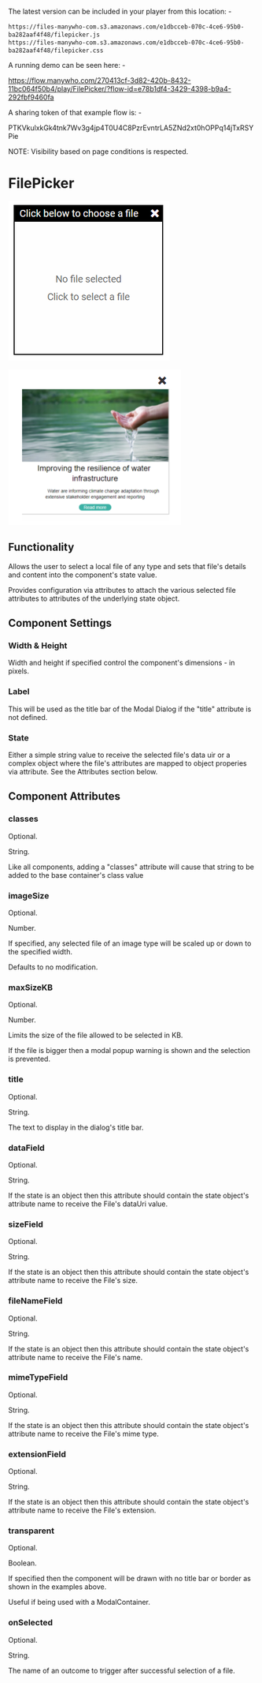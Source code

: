 
The latest version can be included in your player from this location: -

```
https://files-manywho-com.s3.amazonaws.com/e1dbcceb-070c-4ce6-95b0-ba282aaf4f48/filepicker.js
https://files-manywho-com.s3.amazonaws.com/e1dbcceb-070c-4ce6-95b0-ba282aaf4f48/filepicker.css
```

A running demo can be seen here: -

https://flow.manywho.com/270413cf-3d82-420b-8432-11bc064f50b4/play/FilePicker/?flow-id=e78b1df4-3429-4398-b9a4-292fbf9460fa


A sharing token of that example flow is: -

PTKVkulxkGk4tnk7Wv3g4jp4T0U4C8PzrEvntrLA5ZNd2xt0hOPPq14jTxRSYPie


NOTE: Visibility based on page conditions is respected.



# FilePicker

![alt text](https://github.com/MarkWattsBoomi/FilePicker/blob/main/standard.png)

![alt text](https://github.com/MarkWattsBoomi/FilePicker/blob/main/transparent.png)


## Functionality

Allows the user to select a local file of any type and sets that file's details and content into the component's state value.

Provides configuration via attributes to attach the various selected file attributes to attributes of the underlying state object.


## Component Settings

### Width & Height

Width and height if specified control the component's dimensions - in pixels.


### Label

This will be used as the title bar of the Modal Dialog if the "title" attribute is not defined.



### State

Either a simple string value to receive the selected file's data uir or a complex object where the file's attributes are mapped to object
properies via attribute.  See the Attributes section below.



## Component Attributes


### classes
Optional.

String.

Like all components, adding a "classes" attribute will cause that string to be added to the base container's class value


### imageSize

Optional.

Number.

If specified, any selected file of an image type will be scaled up or down to the specified width.

Defaults to no modification.


### maxSizeKB

Optional.

Number.

Limits the size of the file allowed to be selected in KB.

If the file is bigger then a modal popup warning is shown and the selection is prevented.


### title

Optional.

String.

The text to display in the dialog's title bar.


### dataField

Optional.

String.

If the state is an object then this attribute should contain the state object's attribute name to receive the File's dataUri value.

### sizeField

Optional.

String.

If the state is an object then this attribute should contain the state object's attribute name to receive the File's size.

### fileNameField

Optional.

String.

If the state is an object then this attribute should contain the state object's attribute name to receive the File's name.

### mimeTypeField

Optional.

String.

If the state is an object then this attribute should contain the state object's attribute name to receive the File's mime type.

### extensionField

Optional.

String.

If the state is an object then this attribute should contain the state object's attribute name to receive the File's extension.

### transparent

Optional.

Boolean.

If specified then the component will be drawn with no title bar or border as shown in the examples above.

Useful if being used with a ModalContainer.

### onSelected

Optional.

String.

The name of an outcome to trigger after successful selection of a file.

